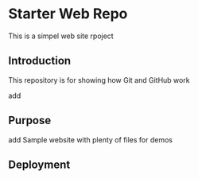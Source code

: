 # Starter Web Repo

This is a simpel web site rpoject 
## Introduction

This repository is for showing how Git and GitHub work

add

## Purpose

add
Sample website with plenty of files for demos

## Deployment

